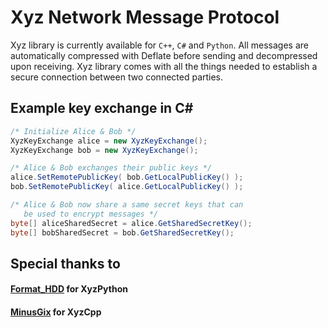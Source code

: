 # Xyz Network Message Protocol
Xyz library is currently available for `C++`, `C#` and `Python`.
All messages are automatically compressed with Deflate before sending and decompressed upon receiving. 
Xyz library comes with all the things needed to establish a secure connection between two connected parties. 

## Example key exchange in C#
```csharp
/* Initialize Alice & Bob */
XyzKeyExchange alice = new XyzKeyExchange();
XyzKeyExchange bob = new XyzKeyExchange();

/* Alice & Bob exchanges their public keys */
alice.SetRemotePublicKey( bob.GetLocalPublicKey() );
bob.SetRemotePublicKey( alice.GetLocalPublicKey() );

/* Alice & Bob now share a same secret keys that can 
   be used to encrypt messages */
byte[] aliceSharedSecret = alice.GetSharedSecretKey();
byte[] bobSharedSecret = bob.GetSharedSecretKey();
```

## Special thanks to
#### [Format_HDD](https://github.com/FormatHDD) for XyzPython
#### [MinusGix](https://github.com/MinusGix) for XyzCpp
